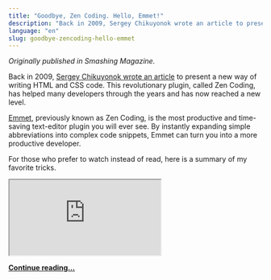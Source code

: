 ```yaml
---
title: "Goodbye, Zen Coding. Hello, Emmet!"
description: "Back in 2009, Sergey Chikuyonok wrote an article to present a new way of writing HTML and CSS code. This revolutionary plugin, called Zen Coding, has helped many developers through the years and has now reached a new level."
language: "en"
slug: goodbye-zencoding-hello-emmet
---
```


*Originally published in Smashing Magazine.*

Back in 2009, [Sergey Chikuyonok wrote an article](http://coding.smashingmagazine.com/2009/11/21/zen-coding-a-new-way-to-write-html-code/) to present a new way of writing HTML and CSS code. This revolutionary plugin, called Zen Coding, has helped many developers through the years and has now reached a new level.

[Emmet](http://emmet.io/), previously known as Zen Coding, is the most productive and time-saving text-editor plugin you will ever see. By instantly expanding simple abbreviations into complex code snippets, Emmet can turn you into a more productive developer.

For those who prefer to watch instead of read, here is a summary of my favorite tricks.

<div class="iframe-wrap">
  <iframe src="http://www.youtube.com/embed/sxW-V24MTXI">
  </iframe>
</div>

**[Continue reading…](http://coding.smashingmagazine.com/2013/03/26/goodbye-zen-coding-hello-emmet/)**